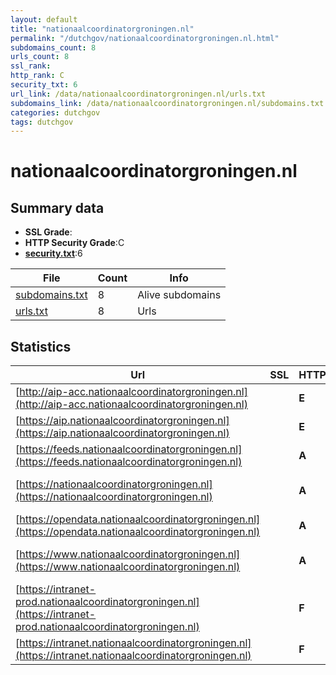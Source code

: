 ```yaml
---
layout: default
title: "nationaalcoordinatorgroningen.nl"
permalink: "/dutchgov/nationaalcoordinatorgroningen.nl.html"
subdomains_count: 8
urls_count: 8
ssl_rank: 
http_rank: C
security_txt: 6
url_link: /data/nationaalcoordinatorgroningen.nl/urls.txt
subdomains_link: /data/nationaalcoordinatorgroningen.nl/subdomains.txt
categories: dutchgov
tags: dutchgov
---
```



# nationaalcoordinatorgroningen.nl
## Summary data


 - **SSL Grade**:
 - **HTTP Security Grade**:C
 - **[security.txt](https://www.digitaleoverheid.nl/nieuws/standaard-security-txt-nu-verplicht-voor-overheid/)**:6


| File       | Count | Info |
|------------|-------|------|
|[subdomains.txt](/DutchGovScope/data/nationaalcoordinatorgroningen.nl/subdomains.txt)|8|Alive subdomains|
|[urls.txt](/DutchGovScope/data/nationaalcoordinatorgroningen.nl/urls.txt)|8|Urls|


## Statistics


| Url | SSL | HTTP | Server | Cookie | HSTS | CORS | CTO | CSP | XFO | XXP | RP |FP| Tech |Title |
|--------|-------|-------|------|------|------|------|------|------|------|------|------|------|------|------|
|[http://aip-acc.nationaalcoordinatorgroningen.nl](http://aip-acc.nationaalcoordinatorgroningen.nl)| | **E**|| | | | | | | | :white_check_mark: | |||
|[https://aip.nationaalcoordinatorgroningen.nl](https://aip.nationaalcoordinatorgroningen.nl)| | **E**|| | | | | | | | :white_check_mark: | |HSTS|Document Moved|
|[https://feeds.nationaalcoordinatorgroningen.nl](https://feeds.nationaalcoordinatorgroningen.nl)| | **A**|nginx| |:white_check_mark: | | | | :white_check_mark: | :white_check_mark: | :white_check_mark: | |HSTS Nginx||
|[https://nationaalcoordinatorgroningen.nl](https://nationaalcoordinatorgroningen.nl)| | **A**|nginx| |:white_check_mark: | | |:warning: | :white_check_mark: | :white_check_mark: | :white_check_mark: | |HSTS Nginx|301 Moved Perman...|
|[https://opendata.nationaalcoordinatorgroningen.nl](https://opendata.nationaalcoordinatorgroningen.nl)| | **A**|nginx| |:white_check_mark: | | | | :white_check_mark: | :white_check_mark: | :white_check_mark: | |HSTS Nginx||
|[https://www.nationaalcoordinatorgroningen.nl](https://www.nationaalcoordinatorgroningen.nl)| | **A**|nginx| |:white_check_mark: | | |:warning: | :white_check_mark: | :white_check_mark: | :white_check_mark: | |Bloomreach HSTS Nginx|NCG | Nationaal...|
|[https://intranet-prod.nationaalcoordinatorgroningen.nl](https://intranet-prod.nationaalcoordinatorgroningen.nl)| | **F**|Apache| | | | | | | | :white_check_mark: | |Apache HTTP Server HSTS|403 Forbidden|
|[https://intranet.nationaalcoordinatorgroningen.nl](https://intranet.nationaalcoordinatorgroningen.nl)| | **F**|nginx| | | | | | | | :white_check_mark: | |Nginx|403 Forbidden|


